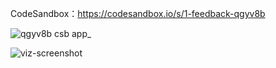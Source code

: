 CodeSandbox：https://codesandbox.io/s/1-feedback-qgyv8b

![qgyv8b csb app_](https://user-images.githubusercontent.com/11046969/154478770-5a8a34ae-587d-4f4a-8efa-0cc9cc340382.png)

![viz-screenshot](https://user-images.githubusercontent.com/11046969/154476864-1b32e973-6c75-43d3-9c3f-5123d1b84bfe.jpeg)


